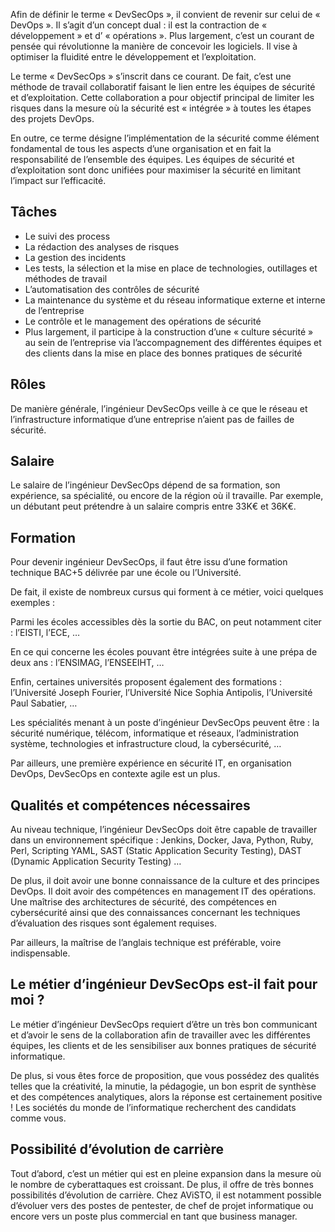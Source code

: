 Afin de définir le terme « DevSecOps », il convient de revenir sur celui de « DevOps ». Il s’agit d’un concept dual : il est la contraction de « développement » et d’ « opérations ». Plus largement, c’est un courant de pensée qui révolutionne la manière de concevoir les logiciels. Il vise à optimiser la fluidité entre le développement et l’exploitation.

Le terme « DevSecOps » s’inscrit dans ce courant. De fait, c’est une méthode de travail collaboratif faisant le lien entre les équipes de sécurité et d’exploitation. Cette collaboration a pour objectif principal de limiter les risques dans la mesure où la sécurité est « intégrée » à toutes les étapes des projets DevOps.

En outre, ce terme désigne l’implémentation de la sécurité comme élément fondamental de tous les aspects d’une organisation et en fait la responsabilité de l’ensemble des équipes. Les équipes de sécurité et d’exploitation sont donc unifiées pour maximiser la sécurité en limitant l’impact sur l’efficacité.

## Tâches

- Le suivi des process
- La rédaction des analyses de risques
- La gestion des incidents
- Les tests, la sélection et la mise en place de technologies, outillages et méthodes de travail
- L’automatisation des contrôles de sécurité
- La maintenance du système et du réseau informatique externe et interne de l’entreprise
- Le contrôle et le management des opérations de sécurité
- Plus largement, il participe à la construction d’une « culture sécurité » au sein de l’entreprise via l’accompagnement des différentes équipes et des clients dans la mise en place des bonnes pratiques de sécurité

## Rôles 

De manière générale, l’ingénieur DevSecOps veille à ce que le réseau et l’infrastructure informatique d’une entreprise n’aient pas de failles de sécurité.

## Salaire

Le salaire de l’ingénieur DevSecOps dépend de sa formation, son expérience, sa spécialité, ou encore de la région où il travaille.
Par exemple, un débutant peut prétendre à un salaire compris entre 33K€ et 36K€.

## Formation

Pour devenir ingénieur DevSecOps, il faut être issu d’une formation technique BAC+5 délivrée par une école ou l’Université.

De fait, il existe de nombreux cursus qui forment à ce métier, voici quelques exemples :

Parmi les écoles accessibles dès la sortie du BAC, on peut notamment citer : l’EISTI, l’ECE, …

En ce qui concerne les écoles pouvant être intégrées suite à une prépa de deux ans : l’ENSIMAG, l’ENSEEIHT, …

Enfin, certaines universités proposent également des formations : l’Université Joseph Fourier, l’Université Nice Sophia Antipolis, l’Université Paul Sabatier, …

Les spécialités menant à un poste d’ingénieur DevSecOps peuvent être : la sécurité numérique, télécom, informatique et réseaux, l’administration système, technologies et infrastructure cloud, la cybersécurité, …

Par ailleurs, une première expérience en sécurité IT, en organisation DevOps, DevSecOps en contexte agile est un plus.

## Qualités et compétences nécessaires 

Au niveau technique, l’ingénieur DevSecOps doit être capable de travailler dans un environnement spécifique : Jenkins, Docker, Java, Python, Ruby, Perl, Scripting YAML, SAST (Static Application Security Testing), DAST (Dynamic Application Security Testing) …

De plus, il doit avoir une bonne connaissance de la culture et des principes DevOps. Il doit avoir des compétences en management IT des opérations. Une maîtrise des architectures de sécurité, des compétences en cybersécurité ainsi que des connaissances concernant les techniques d’évaluation des risques sont également requises.

Par ailleurs, la maîtrise de l’anglais technique est préférable, voire indispensable. 

## Le métier d’ingénieur DevSecOps est-il fait pour moi ?

Le métier d’ingénieur DevSecOps requiert d’être un très bon communicant et d’avoir le sens de la collaboration afin de travailler avec les différentes équipes, les clients et de les sensibiliser aux bonnes pratiques de sécurité informatique.

De plus, si vous êtes force de proposition, que vous possédez des qualités telles que la créativité, la minutie, la pédagogie, un bon esprit de synthèse et des compétences analytiques, alors la réponse est certainement positive ! Les sociétés du monde de l’informatique recherchent des candidats comme vous.

## Possibilité d’évolution de carrière  

Tout d’abord, c’est un métier qui est en pleine expansion dans la mesure où le nombre de cyberattaques est croissant. De plus, il offre de très bonnes possibilités d’évolution de carrière. Chez AViSTO, il est notamment possible d’évoluer vers des postes de pentester, de chef de projet informatique ou encore vers un poste plus commercial en tant que business manager.

